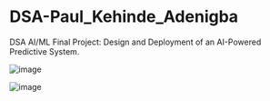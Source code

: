 # DSA-Paul_Kehinde_Adenigba
DSA AI/ML Final Project: Design and Deployment of an AI-Powered Predictive System.

![image](Screenshots/prediction.png)

![image](Screenshots/explanations.png)

